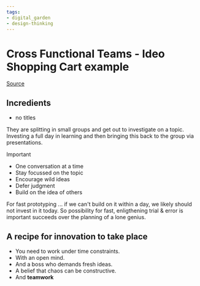 ```yaml
---
tags: 
- digital_garden
- design-thinking
---
```

# Cross Functional Teams - Ideo Shopping Cart example

[Source](https://www.youtube.com/watch?v=68dBCu5ZTHI)

## Incredients
+ no titles

They are splitting in small groups and get out to investigate on a topic. Investing a full day in learning and then bringing this back to the group via presentations.

> [!important]
> - One conversation at a time
> - Stay focussed on the topic
> - Encourage wild ideas
> - Defer judgment
> - Build on the idea of others

For fast prototyping ... if we can't build on it within a day, we likely should not invest in it today. So possibility for fast, enligthening trial & error is important succeeds over the planning of a lone genius.

## A recipe for innovation to take place
+ You need to work under time constraints.
+ With an open mind.
+ And a boss who demands fresh ideas.
+ A belief that chaos can be constructive.
+ And **teamwork** 